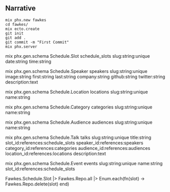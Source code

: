 ## Narrative

```
mix phx.new fawkes
cd fawkes/
mix ecto.create
git init
git add .
git commit -m "First Commit"
mix phx.server
```


mix phx.gen.schema Schedule.Slot schedule_slots slug:string:unique date:string time:string

mix phx.gen.schema Schedule.Speaker speakers slug:string:unique image:string first:string last:string company:string github:string twitter:string description:text

mix phx.gen.schema Schedule.Location locations slug:string:unique name:string

mix phx.gen.schema Schedule.Category categories slug:string:unique name:string

mix phx.gen.schema Schedule.Audience audiences slug:string:unique name:string

mix phx.gen.schema Schedule.Talk talks slug:string:unique title:string slot_id:references:schedule_slots speaker_id:references:speakers category_id:references:categories audience_id:references:audiences location_id:references:locations description:text

mix phx.gen.schema Schedule.Event events slug:string:unique name:string slot_id:references:schedule_slots


Fawkes.Schedule.Slot |> Fawkes.Repo.all |> Enum.each(fn(slot) -> Fawkes.Repo.delete(slot) end)
